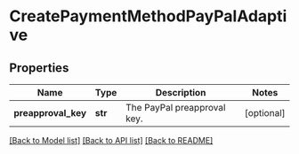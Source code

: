 # CreatePaymentMethodPayPalAdaptive

## Properties
Name | Type | Description | Notes
------------ | ------------- | ------------- | -------------
**preapproval_key** | **str** | The PayPal preapproval key.  | [optional] 

[[Back to Model list]](../README.md#documentation-for-models) [[Back to API list]](../README.md#documentation-for-api-endpoints) [[Back to README]](../README.md)


